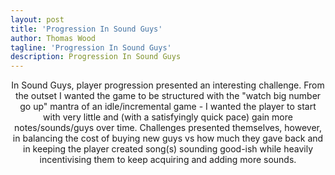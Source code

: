 ```yaml
---
layout: post
title: 'Progression In Sound Guys'
author: Thomas Wood
tagline: 'Progression In Sound Guys'
description: Progression In Sound Guys
---
```


<p align="center">
In Sound Guys, player progression presented an interesting challenge. From the outset I wanted the game to be structured with the "watch big number go up" mantra of an idle/incremental game - I wanted the player to start with very little and (with a satisfyingly quick pace) gain more notes/sounds/guys over time. Challenges presented themselves, however, in balancing the cost of buying new guys vs how much they gave back and in keeping the player created song(s) sounding good-ish while heavily incentivising them to keep acquiring and adding more sounds.
</p>
